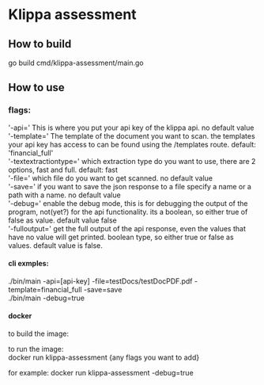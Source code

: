 # Klippa assessment

## How to build
go build cmd/klippa-assessment/main.go

## How to use

### flags:
'-api=' This is where you put your api key of the klippa api. no default value <br>
'-template=' The template of the document you want to scan. the templates your api key has access to can be found using the /templates route. default: 'financial_full' <br>
'-textextractiontype=' which extraction type do you want to use, there are 2 options, fast and full. default: fast <br>
'-file=' which file do you want to get scanned. no default value <br>
'-save=' if you want to save the json response to a file specify a name or a path with a name. no default value <br>
'-debug=' enable the debug mode, this is for debugging the output of the program, not(yet?) for the api functionality. its a boolean, so either true of false as value. default value false <br>
'-fulloutput=' get the full output of the api response, even the values that have no value will get printed. boolean type, so either true or false as values. default value is false. <br>

#### cli exmples:
./bin/main -api=[api-key] -file=testDocs/testDocPDF.pdf -template=financial_full -save=save <br>
./bin/main -debug=true

#### docker
to build the image: <br>

to run the image: <br>
docker run klippa-assessment {any flags you want to add}

for example: docker run klippa-assessment -debug=true

